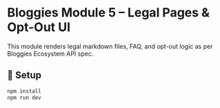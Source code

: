 # Bloggies Module 5 – Legal Pages & Opt-Out UI

This module renders legal markdown files, FAQ, and opt-out logic as per Bloggies Ecosystem API spec.

## 🔧 Setup

```bash
npm install
npm run dev
